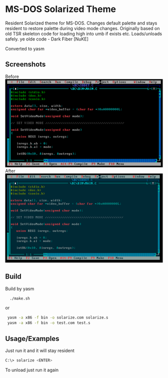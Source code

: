 
# MS-DOS Solarized Theme

Resident Solarized theme for MS-DOS. Changes default palette and stays resident to restore palette during video mode changes. Originally based on old TSR skeleton code for loading high into umb if exists etc. Loads/unloads safely. ye olde code - Dark Fiber [NuKE]

Converted to yasm

## Screenshots
Before
![App Screenshot](beforeBC.png)
After
![App Screenshot](afterBC.png)




## Build

Build by yasm

```bash
  ./make.sh
```
  or
```bash
 yasm -a x86 -f bin -o solarize.com solarize.s
 yasm -a x86 -f bin -o test.com test.s
```

## Usage/Examples
Just run it and it will stay resident
```bash
C:\> solarize <ENTER>
```
To unload just run it again

